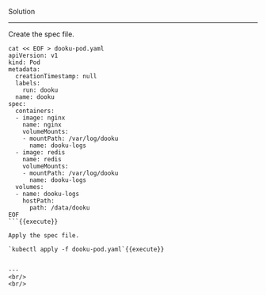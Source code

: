Solution

---

Create the spec file.

```
cat << EOF > dooku-pod.yaml
apiVersion: v1
kind: Pod
metadata:
  creationTimestamp: null
  labels:
    run: dooku
  name: dooku
spec:
  containers:
  - image: nginx
    name: nginx
    volumeMounts:
    - mountPath: /var/log/dooku
      name: dooku-logs
  - image: redis
    name: redis
    volumeMounts:
    - mountPath: /var/log/dooku
      name: dooku-logs
  volumes:
  - name: dooku-logs
    hostPath:
      path: /data/dooku
EOF
```{{execute}}

Apply the spec file.

`kubectl apply -f dooku-pod.yaml`{{execute}}


---
<br/>
<br/>
